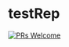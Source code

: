# testRep

[![PRs Welcome](https://img.shields.io/badge/PRs-welcome-brightgreen.svg?style=flat-square)](http://makeapullrequest.com)
